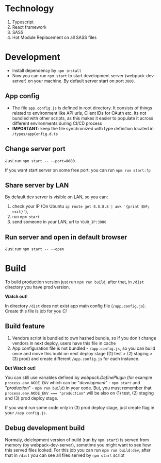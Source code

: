 # Technology 

1. Typescript
2. React framework
3. SASS
4. Hot Module Replacement on all SASS files 

# Development

* Install dependency by `npm install`
* Now you can run `npm start` to start development server (webpack-dev-server) on your machine.
By default server start on port `3000`.

## App config
* The file `app.config.js` is defined in root directory. It consists of things related to environment like API urls, Client IDs for OAuth etc. Its not bundled with other scripts, as this makes it easier to populate it across different environments during CI/CD process
* **IMPORTANT**: keep the file synchronized with type definition located in `/types/appConfig.d.ts`

## Change server port 

Just run `npm start -- --port=8080`.

If you want start server on some free port, you can run `npm run start:fp`

## Share server by LAN

By default dev server is visible on LAN, so you can:

1. check your IP (On Ubuntu `ip route get 8.8.8.8 | awk '{print $NF; exit}'`),
1. run `npm start` 
1. send someone in your LAN, url to `YOUR_IP:3000` 

## Run server and open in default browser

Just run `npm start -- --open`

# Build

To build production version just run `npm run build`, after that, 
in `/dist` directory you have prod version.

**Watch out!**

In directory `/dist` does not exist app main config file (`/app.config.js`). 
Create this file is job for you *CI* 

## Build feature

1. Vendors script is bundled to own hashed bundle, so if you don't change vendors in next deploy, 
users have this file in cache 
1. App configuration file is not bundled - `/app.config.js`, so you can build once and move this build 
on next deploy stage ((1) test > (2) staging > (3) prod) and create different `/app.config.js` for each instance.

**But Watch out!**

You can still use variables defined by *webpack.DefinePlugin* 
(for example `process.env.NODE_ENV` which can be "*development*" - `npm start` and "*production*" - `npm run build`) 
in your code. But, you must remember that `process.env.NODE_ENV === "production"` will be also on 
(1) test, (2) staging and (3) prod deploy stage.

If you want run some code only in (3) prod deploy stage, just create flag in your `/app.config.js`.

## Debug development build

Normaly, delelopment version of build (run by `npm start`) is served from memory (by webpack-dev-server), 
sometime you might want to see how this served files looked. For this job you can run `npm run build:dev`, after that
in `/dist` you can see all files served by `npm start` script
